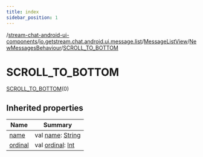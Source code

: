 ```yaml
---
title: index
sidebar_position: 1
---
```

/[stream-chat-android-ui-components](../../../../index.md)/[io.getstream.chat.android.ui.message.list](../../../index.md)/[MessageListView](../../index.md)/[NewMessagesBehaviour](../index.md)/[SCROLL_TO_BOTTOM](index.md)  
  
  
  
# SCROLL_TO_BOTTOM  
[SCROLL_TO_BOTTOM](index.md)(0)  
  
## Inherited properties  
  
|  Name |  Summary | 
|---|---|
| <a name="io.getstream.chat.android.ui.message.list/MessageListView.NewMessagesBehaviour.SCROLL_TO_BOTTOM/name/#/PointingToDeclaration/"></a>[name](name.md)| <a name="io.getstream.chat.android.ui.message.list/MessageListView.NewMessagesBehaviour.SCROLL_TO_BOTTOM/name/#/PointingToDeclaration/"></a>val [name](name.md): [String](https://kotlinlang.org/api/latest/jvm/stdlib/kotlin/-string/index.html)|
| <a name="io.getstream.chat.android.ui.message.list/MessageListView.NewMessagesBehaviour.SCROLL_TO_BOTTOM/ordinal/#/PointingToDeclaration/"></a>[ordinal](ordinal.md)| <a name="io.getstream.chat.android.ui.message.list/MessageListView.NewMessagesBehaviour.SCROLL_TO_BOTTOM/ordinal/#/PointingToDeclaration/"></a>val [ordinal](ordinal.md): [Int](https://kotlinlang.org/api/latest/jvm/stdlib/kotlin/-int/index.html)|

